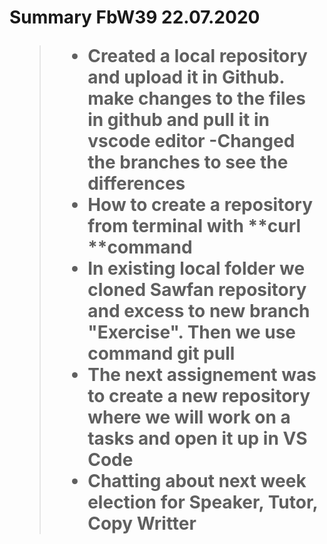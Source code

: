 
<h1>Summary FbW39 22.07.2020

>-  Created a local repository and upload it in Github. make changes to the files in github and pull it in vscode editor
>-Changed the branches to see the differences
>- How to create a repository from terminal with **curl **command
>- In existing local folder we cloned Sawfan repository and excess to new branch "Exercise". Then we use command git pull
>- The next assignement was to create a new repository where we will work on a tasks and open it up in VS Code
>- Chatting about next week election for Speaker, Tutor, Copy Writter



<!--stackedit_data:
eyJoaXN0b3J5IjpbMTk1MTE2MjUyMSwyMDQ2NjYyNTQ0XX0=
-->